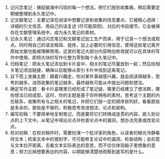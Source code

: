 
1. 记闪念笔记：捕捉脑海中闪现的每一个想法。把它们放到收集箱，稍后需要定期被整理到永久笔记中。
2. 记文献笔记：主要记录在阅读中想要记录和收集的信息要点，它被精心选择：详细的引文信息、用自己的话复述 (尽可能简短)、对应的书目细节。它会被保存在文献管理系统中，成为永久笔记的素材。
3. 记永久笔记：通过闪念笔记和文献笔记加工生产而来，用于记录一个想法或观点。同时用自己的语言精简、提炼，加上必要的引用信息，使得这些笔记离开原始文献也能被理解使用。这里的笔记大部分内容稍加修改就可以在具体的写作中使用，即把大块的写作化整为零到每个永久笔记中。
4. 归档笔记：把永久笔记添加到卡片盒中，相关的笔记尽量放到一起；然后给相关笔记添加链接，确保以后能够从索引卡片中找到这条笔记。
5. 自下而上发展主题：跟着兴趣走，你对某件事越感兴趣，就会阅读得越多，思考的越多，进而收集的笔记越多，最终越有可能从中提出问题和想法。
6. 确定写作主题：看卡片盒哪里已经形成了笔记链，哪里已经建立了想法群，哪些想法已经成型。这时，你的主题是基于你所拥有的素材。思考这个主题的内在联系，收集所有与之相关的笔记，并把它们按一定的顺序排列好。看看那些是多余的，那些是不够的，积极思考改进想法、论点和架构。
7. 编写初稿：不要简单地复制笔记，而是要将它们转换成连贯的内容，嵌入到论点的上下文中。从笔记中得出论点并检查论点中的漏洞，想办法完善或改变论点。
8. 校对初稿：在校对稿件时，需要扮演一个批评家的角色，以读者的眼光冷静看待文本；检查文本中的错别字，尽可能修复论证中的漏洞，检查结构；会刻意与文本拉开距离，去看文本实际表达的意思，而不仅仅体现脑子里想象的意思；努力忘掉想要表达的内容，以期能够清楚地观察到底写的是什么。
